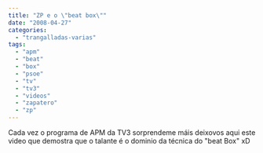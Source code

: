 ```yaml
---
title: "ZP e o \"beat box\""
date: "2008-04-27"
categories: 
  - "trangalladas-varias"
tags: 
  - "apm"
  - "beat"
  - "box"
  - "psoe"
  - "tv"
  - "tv3"
  - "videos"
  - "zapatero"
  - "zp"
---
```


Cada vez o programa de APM da TV3 sorprendeme máis deixovos aqui este video que demostra que o talante é o dominio da técnica do "beat Box" xD
